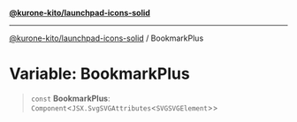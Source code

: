 [**@kurone-kito/launchpad-icons-solid**](../README.md)

***

[@kurone-kito/launchpad-icons-solid](../globals.md) / BookmarkPlus

# Variable: BookmarkPlus

> `const` **BookmarkPlus**: `Component`\<`JSX.SvgSVGAttributes`\<`SVGSVGElement`\>\>
